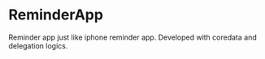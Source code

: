 # ReminderApp

Reminder app just like iphone reminder app. Developed with coredata and delegation logics.
